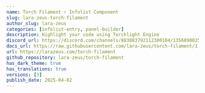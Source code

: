 ```yaml
---
name: Torch Filament ⚡️ Infolist Component
slug: lara-zeus-torch-filament
author_slug: lara-zeus
categories: [infolist-entry, panel-builder]
description: Highlight your code using Torchlight Engine
discord_url: https://discord.com/channels/883083792112300104/1356890025962242069/1356890025962242069
docs_url: https://raw.githubusercontent.com/lara-zeus/torch-filament/1.x/docs/filament.md
url: https://larazeus.com/torch-filament
github_repository: lara-zeus/torch-filament
has_dark_theme: true
has_translations: true
versions: [3]
publish_date: 2025-04-02
---
```

